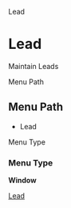 
Lead
# Lead


Maintain Leads

Menu Path
## Menu Path



- Lead

Menu Type
### Menu Type

**Window**


[Lead](functional-guide/window/window-lead.md)